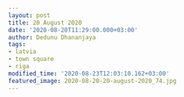 ```yaml
---
layout: post
title: 20 August 2020
date: '2020-08-20T11:29:00.000+03:00'
author: Dedunu Dhananjaya
tags:
- latvia
- town square
- riga
modified_time: '2020-08-23T12:03:10.162+03:00'
featured_image: 2020-08-20-20-august-2020_74.jpg
---
```

